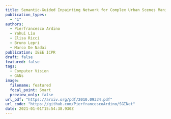 ```yaml
---
title: Semantic-Guided Inpainting Network for Complex Urban Scenes Manipulation
publication_types:
  - "1"
authors:
  - Pierfrancesco Ardino
  - Yahui Liu
  - Elisa Ricci
  - Bruno Lepri
  - Marco De Nadai
publication: IEEE ICPR
draft: false
featured: false
tags:
  - Computer Vision
  - GANs
image:
  filename: featured
  focal_point: Smart
  preview_only: false
url_pdf: "https://arxiv.org/pdf/2010.09334.pdf"
url_code: "https://github.com/PierfrancescoArdino/SGINet"
date: 2021-01-01T15:54:38.930Z
---
```

